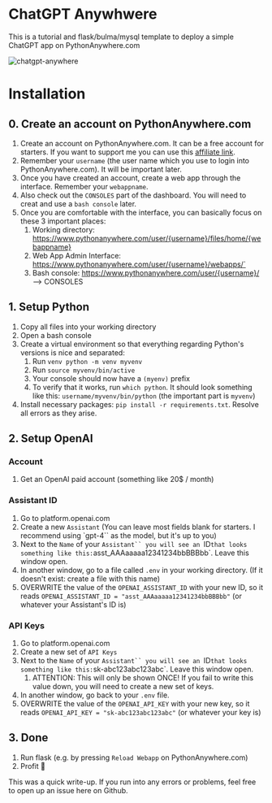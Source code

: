 # ChatGPT Anywhwere
This is a tutorial and flask/bulma/mysql template to deploy a simple ChatGPT app on PythonAnywhere.com

![chatgpt-anywhere](https://github.com/rrmn/chatgpt-anywhere/assets/14080347/0a73b07e-099c-4369-a2d4-43a77aaa6984)


# Installation
## 0. Create an account on PythonAnywhere.com
1. Create an account on PythonAnywhere.com. It can be a free account for starters. If you want to support me you can use this [affiliate link](https://www.pythonanywhere.com/?affiliate_id=00ffc226).
1. Remember your `username` (the user name which you use to login into PythonAnywhere.com). It will be important later.
1. Once you have created an account, create a web app through the interface. Remember your `webappname`.
1. Also check out the `CONSOLES` part of the dashboard. You will need to creat and use a `bash console` later.
1. Once you are comfortable with the interface, you can basically focus on these 3 important places:
    1. Working directory: https://www.pythonanywhere.com/user/{username}/files/home/{webappname}
    1. Web App Admin Interface: https://www.pythonanywhere.com/user/{username}/webapps/`
    1. Bash console: https://www.pythonanywhere.com/user/{username}/ --> CONSOLES
## 1. Setup Python
1. Copy all files into your working directory 
1. Open a bash console
1. Create a virtual environment so that everything regarding Python's versions is nice and separated:
    1. Run `venv python -m venv myvenv`
    1. Run `source myvenv/bin/active` 
    1. Your console should now have a `(myenv)` prefix
    1. To verify that it works, run `which python`. It should look something like this: `username/myvenv/bin/python` (the important part is `myvenv`)
1. Install necessary packages: `pip install -r requirements.txt`. Resolve all errors as they arise.

## 2. Setup OpenAI
### Account
1. Get an OpenAI paid account (something like 20$ / month)
### Assistant ID
1. Go to platform.openai.com
1. Create a new `Assistant` (You can leave most fields blank for starters. I recommend using `gpt-4`` as the model, but it's up to you)
1. Next to the `Name` of your `Assistant`` you will see an `ID` that looks something like this: `asst_AAAaaaaa12341234bbBBBbb`. Leave this window open.
1. In another window, go to a file called `.env` in your working directory. (If it doesn't exist: create a file with this name) 
1. OVERWRITE the value of the `OPENAI_ASSISTANT_ID` with your new ID, so it reads `OPENAI_ASSISTANT_ID = "asst_AAAaaaaa12341234bbBBBbb"` (or whatever your Assistant's ID is)
### API Keys
1. Go to platform.openai.com
1. Create a new set of `API Keys` 
1. Next to the `Name` of your `Assistant`` you will see an `ID` that looks something like this: `sk-abc123abc123abc`. Leave this window open.
    1. ATTENTION: This will only be shown ONCE! If you fail to write this value down, you will need to create a new set of keys.
1. In another window, go back to your `.env` file. 
1. OVERWRITE the value of the `OPENAI_API_KEY` with your new key, so it reads `OPENAI_API_KEY = "sk-abc123abc123abc"` (or whatever your key is)
## 3. Done
1. Run flask (e.g. by pressing `Reload Webapp` on PythonAnywhere.com)
1. Profit 🤩

This was a quick write-up. If you run into any errors or problems, feel free to open up an issue here on Github.



